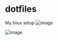 # dotfiles
My linux setup
![image](https://github.com/mtlmacedo/dotfiles/assets/42045383/4500daa0-2629-4c46-8083-88abef69078a)

![image](https://github.com/mtlmacedo/dotfiles/assets/42045383/b883c76f-2545-470b-8246-1fbce1b859b4)

